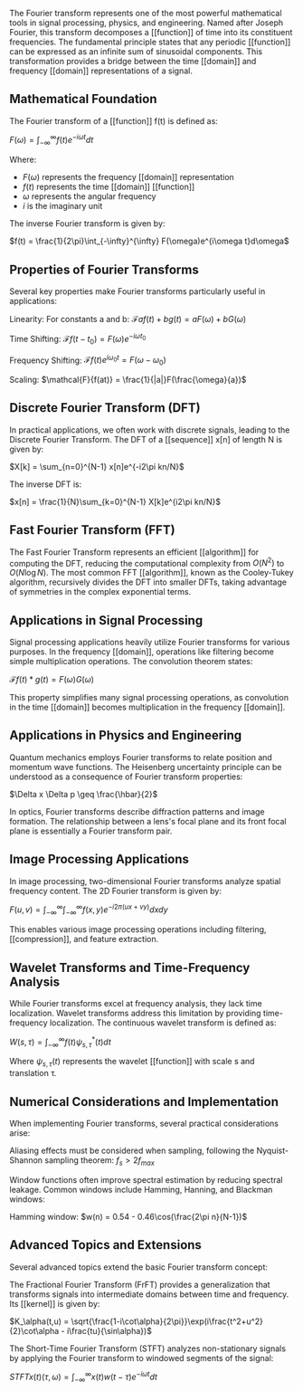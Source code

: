 The Fourier transform represents one of the most powerful mathematical tools in signal processing, physics, and engineering. Named after Joseph Fourier, this transform decomposes a [[function]] of time into its constituent frequencies. The fundamental principle states that any periodic [[function]] can be expressed as an infinite sum of sinusoidal components. This transformation provides a bridge between the time [[domain]] and frequency [[domain]] representations of a signal.

## Mathematical Foundation

The Fourier transform of a [[function]] f(t) is defined as:

$F(\omega) = \int_{-\infty}^{\infty} f(t)e^{-i\omega t}dt$

Where:

- $F(\omega)$ represents the frequency [[domain]] representation
- $f(t)$ represents the time [[domain]] [[function]]
- $\omega$ represents the angular frequency
- $i$ is the imaginary unit

The inverse Fourier transform is given by:

$f(t) = \frac{1}{2\pi}\int_{-\infty}^{\infty} F(\omega)e^{i\omega t}d\omega$

## Properties of Fourier Transforms

Several key properties make Fourier transforms particularly useful in applications:

Linearity: For constants a and b: $\mathcal{F}{af(t) + bg(t)} = aF(\omega) + bG(\omega)$

Time Shifting: $\mathcal{F}{f(t-t_0)} = F(\omega)e^{-i\omega t_0}$

Frequency Shifting: $\mathcal{F}{f(t)e^{i\omega_0 t}} = F(\omega-\omega_0)$

Scaling: $\mathcal{F}{f(at)} = \frac{1}{|a|}F(\frac{\omega}{a})$

## Discrete Fourier Transform (DFT)

In practical applications, we often work with discrete signals, leading to the Discrete Fourier Transform. The DFT of a [[sequence]] x[n] of length N is given by:

$X[k] = \sum_{n=0}^{N-1} x[n]e^{-i2\pi kn/N}$

The inverse DFT is:

$x[n] = \frac{1}{N}\sum_{k=0}^{N-1} X[k]e^{i2\pi kn/N}$

## Fast Fourier Transform (FFT)

The Fast Fourier Transform represents an efficient [[algorithm]] for computing the DFT, reducing the computational complexity from $O(N^2)$ to $O(N\log N)$. The most common FFT [[algorithm]], known as the Cooley-Tukey algorithm, recursively divides the DFT into smaller DFTs, taking advantage of symmetries in the complex exponential terms.

## Applications in Signal Processing

Signal processing applications heavily utilize Fourier transforms for various purposes. In the frequency [[domain]], operations like filtering become simple multiplication operations. The convolution theorem states:

$\mathcal{F}{f(t) * g(t)} = F(\omega)G(\omega)$

This property simplifies many signal processing operations, as convolution in the time [[domain]] becomes multiplication in the frequency [[domain]].

## Applications in Physics and Engineering

Quantum mechanics employs Fourier transforms to relate position and momentum wave functions. The Heisenberg uncertainty principle can be understood as a consequence of Fourier transform properties:

$\Delta x \Delta p \geq \frac{\hbar}{2}$

In optics, Fourier transforms describe diffraction patterns and image formation. The relationship between a lens's focal plane and its front focal plane is essentially a Fourier transform pair.

## Image Processing Applications

In image processing, two-dimensional Fourier transforms analyze spatial frequency content. The 2D Fourier transform is given by:

$F(u,v) = \int_{-\infty}^{\infty}\int_{-\infty}^{\infty} f(x,y)e^{-i2\pi(ux+vy)}dxdy$

This enables various image processing operations including filtering, [[compression]], and feature extraction.

## Wavelet Transforms and Time-Frequency Analysis

While Fourier transforms excel at frequency analysis, they lack time localization. Wavelet transforms address this limitation by providing time-frequency localization. The continuous wavelet transform is defined as:

$W(s,\tau) = \int_{-\infty}^{\infty} f(t)\psi_{s,\tau}^*(t)dt$

Where $\psi_{s,\tau}(t)$ represents the wavelet [[function]] with scale s and translation τ.

## Numerical Considerations and Implementation

When implementing Fourier transforms, several practical considerations arise:

Aliasing effects must be considered when sampling, following the Nyquist-Shannon sampling theorem: $f_s > 2f_{max}$

Window functions often improve spectral estimation by reducing spectral leakage. Common windows include Hamming, Hanning, and Blackman windows:

Hamming window: $w(n) = 0.54 - 0.46\cos(\frac{2\pi n}{N-1})$

## Advanced Topics and Extensions

Several advanced topics extend the basic Fourier transform concept:

The Fractional Fourier Transform (FrFT) provides a generalization that transforms signals into intermediate domains between time and frequency. Its [[kernel]] is given by:

$K_\alpha(t,u) = \sqrt{\frac{1-i\cot\alpha}{2\pi}}\exp(i\frac{t^2+u^2}{2}\cot\alpha - i\frac{tu}{\sin\alpha})$

The Short-Time Fourier Transform (STFT) analyzes non-stationary signals by applying the Fourier transform to windowed segments of the signal:

$STFT{x(t)}(\tau,\omega) = \int_{-\infty}^{\infty} x(t)w(t-\tau)e^{-i\omega t}dt$